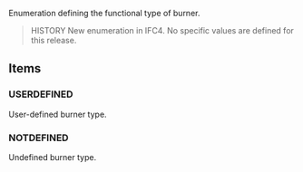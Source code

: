 Enumeration defining the functional type of burner.

<!-- end of short definition -->


> HISTORY New enumeration in IFC4. No specific values are defined for this release.

## Items

### USERDEFINED
User-defined burner type.

### NOTDEFINED
Undefined burner type.
